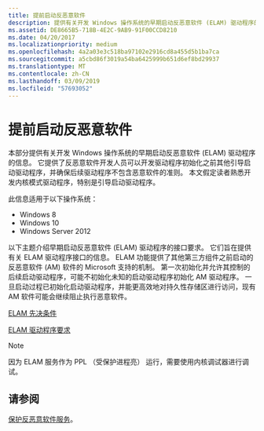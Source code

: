 ```yaml
---
title: 提前启动反恶意软件
description: 提供有关开发 Windows 操作系统的早期启动反恶意软件 (ELAM) 驱动程序的信息的文档的顶级页面。
ms.assetid: DE8665B5-718B-4E2C-9AB9-91F00CCD8210
ms.date: 04/20/2017
ms.localizationpriority: medium
ms.openlocfilehash: 4a2a03e3c518ba97102e2916cd8a455d5b1ba7ca
ms.sourcegitcommit: a5cbd86f3019a54ba6425999b651d6ef8bd29937
ms.translationtype: MT
ms.contentlocale: zh-CN
ms.lasthandoff: 03/09/2019
ms.locfileid: "57693052"
---
```

# <a name="early-launch-antimalware"></a>提前启动反恶意软件

本部分提供有关开发 Windows 操作系统的早期启动反恶意软件 (ELAM) 驱动程序的信息。 它提供了反恶意软件开发人员可以开发驱动程序初始化之前其他引导启动驱动程序，并确保后续驱动程序不包含恶意软件的准则。 本文假定读者熟悉开发内核模式驱动程序，特别是引导启动驱动程序。

此信息适用于以下操作系统：

- Windows 8
- Windows 10
- Windows Server 2012

以下主题介绍早期启动反恶意软件 (ELAM) 驱动程序的接口要求。 它们旨在提供有关 ELAM 驱动程序接口的信息。 ELAM 功能提供了其他第三方组件之前启动的反恶意软件 (AM) 软件的 Microsoft 支持的机制。 第一次初始化并允许其控制的后续启动驱动程序，可能不初始化未知的启动驱动程序初始化 AM 驱动程序。 一旦启动过程已初始化启动驱动程序，并能更高效地对持久性存储区进行访问，现有 AM 软件可能会继续阻止执行恶意软件。

[ELAM 先决条件](elam-prerequisites.md)

[ELAM 驱动程序要求](elam-driver-requirements.md)

> [!NOTE]
> 因为 ELAM 服务作为 PPL （受保护进程亮） 运行，需要使用内核调试器进行调试。

## <a name="see-also"></a>请参阅

[保护反恶意软件服务](https://docs.microsoft.com/windows/desktop/Services/protecting-anti-malware-services-)。


